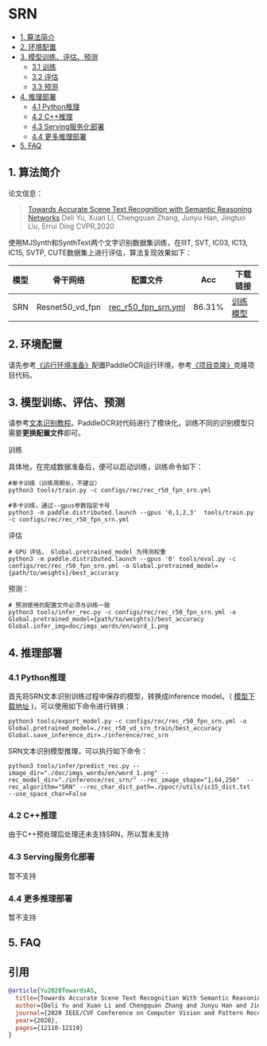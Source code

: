 # SRN

- [1. 算法简介](#1)
- [2. 环境配置](#2)
- [3. 模型训练、评估、预测](#3)
    - [3.1 训练](#3-1)
    - [3.2 评估](#3-2)
    - [3.3 预测](#3-3)
- [4. 推理部署](#4)
    - [4.1 Python推理](#4-1)
    - [4.2 C++推理](#4-2)
    - [4.3 Serving服务化部署](#4-3)
    - [4.4 更多推理部署](#4-4)
- [5. FAQ](#5)

<a name="1"></a>

## 1. 算法简介

论文信息：
> [Towards Accurate Scene Text Recognition with Semantic Reasoning Networks](https://arxiv.org/abs/2003.12294#)
> Deli Yu, Xuan Li, Chengquan Zhang, Junyu Han, Jingtuo Liu, Errui Ding
> CVPR,2020

使用MJSynth和SynthText两个文字识别数据集训练，在IIIT, SVT, IC03, IC13, IC15, SVTP, CUTE数据集上进行评估，算法复现效果如下：

| 模型  | 骨干网络            | 配置文件                                                         | Acc    | 下载链接                                                                             |
|-----|-----------------|--------------------------------------------------------------|--------|----------------------------------------------------------------------------------|
| SRN | Resnet50_vd_fpn | [rec_r50_fpn_srn.yml](../../configs/rec/rec_r50_fpn_srn.yml) | 86.31% | [训练模型](https://paddleocr.bj.bcebos.com/dygraph_v2.0/en/rec_r50_vd_srn_train.tar) |

<a name="2"></a>

## 2. 环境配置

请先参考[《运行环境准备》](./environment.md)配置PaddleOCR运行环境，参考[《项目克隆》](./clone.md)克隆项目代码。

<a name="3"></a>

## 3. 模型训练、评估、预测

请参考[文本识别教程](./recognition.md)。PaddleOCR对代码进行了模块化，训练不同的识别模型只需要**更换配置文件**即可。

训练

具体地，在完成数据准备后，便可以启动训练，训练命令如下：

```
#单卡训练（训练周期长，不建议）
python3 tools/train.py -c configs/rec/rec_r50_fpn_srn.yml

#多卡训练，通过--gpus参数指定卡号
python3 -m paddle.distributed.launch --gpus '0,1,2,3'  tools/train.py -c configs/rec/rec_r50_fpn_srn.yml
```

评估

```
# GPU 评估， Global.pretrained_model 为待测权重
python3 -m paddle.distributed.launch --gpus '0' tools/eval.py -c configs/rec/rec_r50_fpn_srn.yml -o Global.pretrained_model={path/to/weights}/best_accuracy
```

预测：

```
# 预测使用的配置文件必须与训练一致
python3 tools/infer_rec.py -c configs/rec/rec_r50_fpn_srn.yml -o Global.pretrained_model={path/to/weights}/best_accuracy Global.infer_img=doc/imgs_words/en/word_1.png
```

<a name="4"></a>

## 4. 推理部署

<a name="4-1"></a>

### 4.1 Python推理

首先将SRN文本识别训练过程中保存的模型，转换成inference
model。（ [模型下载地址](https://paddleocr.bj.bcebos.com/dygraph_v2.0/en/rec_r50_vd_srn_train.tar) )，可以使用如下命令进行转换：

```
python3 tools/export_model.py -c configs/rec/rec_r50_fpn_srn.yml -o Global.pretrained_model=./rec_r50_vd_srn_train/best_accuracy  Global.save_inference_dir=./inference/rec_srn
```

SRN文本识别模型推理，可以执行如下命令：

```
python3 tools/infer/predict_rec.py --image_dir="./doc/imgs_words/en/word_1.png" --rec_model_dir="./inference/rec_srn/" --rec_image_shape="1,64,256"  --rec_algorithm="SRN" --rec_char_dict_path=./ppocr/utils/ic15_dict.txt  --use_space_char=False
```

<a name="4-2"></a>

### 4.2 C++推理

由于C++预处理后处理还未支持SRN，所以暂未支持

<a name="4-3"></a>

### 4.3 Serving服务化部署

暂不支持

<a name="4-4"></a>

### 4.4 更多推理部署

暂不支持

<a name="5"></a>

## 5. FAQ

## 引用

```bibtex
@article{Yu2020TowardsAS,
  title={Towards Accurate Scene Text Recognition With Semantic Reasoning Networks},
  author={Deli Yu and Xuan Li and Chengquan Zhang and Junyu Han and Jingtuo Liu and Errui Ding},
  journal={2020 IEEE/CVF Conference on Computer Vision and Pattern Recognition (CVPR)},
  year={2020},
  pages={12110-12119}
}
```
